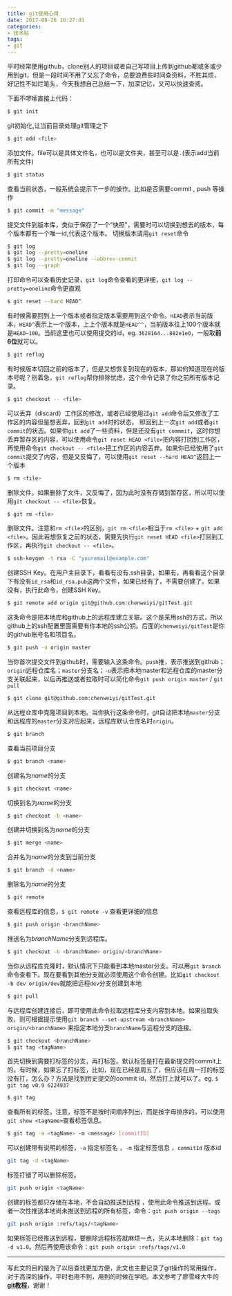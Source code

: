 ```yaml
---
title: git使用心得
date: 2017-08-26 10:27:01
categories:
- 技术贴
tags:
- git
---
```

平时经常使用github，clone别人的项目或者自己写项目上传到github都或多或少用到git，但是一段时间不用了又忘了命令，总要浪费些时间查资料，不胜其烦，好记性不如烂笔头，今天我想自己总结一下，加深记忆，又可以快速查阅。

下面不啰嗦直接上代码：
```bash
$ git init
```
git初始化,让当前目录处理git管理之下

```bash
$ git add <file>
```
添加文件。file可以是具体文件名，也可以是文件夹，甚至可以是`.`(表示add当前所有文件)

```bash
$ git status
```
查看当前状态，一般系统会提示下一步的操作。比如是否需要commit , push 等操作

```bash
$ git commit -m "message"
```
提交文件到版本库，类似于保存了一个“快照”，需要时可以切换到想去的版本，每个版本都有一个唯一id,代表这个版本。
切换版本请用`git reset`命令

```bash
$ git log
$ git log --pretty=oneline
$ git log --pretty=oneline --abbrev-commit
$ git log --graph
```
打印命令可以查看历史记录，`git log`命令查看的更详细，`git log --pretty=oneline`命令更直观

```bash
$ git reset --hard HEAD^
```
有时候需要回到上一个版本或者指定版本需要用到这个命令。`HEAD`表示当前版本，`HEAD^`表示上一个版本，上上个版本就是`HEAD^^`，当前版本往上100个版本就是`HEAD~100`。当前这里也可以使用提交的id，eg. `3628164...882e1e0`，一般取**前6位**就可以。

```bash
$ git reflog
```
有时候版本切回之前的版本了，但是又想恢复到现在的版本，那如何知道现在的版本号呢？别着急，`git reflog`帮你排除忧虑，这个命令记录了你之前所有版本记录。

```bash
$ git checkout -- <file>
```
可以丢弃（discard）工作区的修改，或者已经使用过`git add`命令后又修改了工作区的内容但是想丢弃，回到`git add`时的状态。
即回到上一次`git add`或者`git commit`的状态。如果你`git add`了一些资料，但是还没有`git commmit`，这时你想丢弃暂存区的内容，可以使用命令`git reset HEAD <file>`把内容打回到工作区，再使用命令`git checkout -- <file>`把工作区的内容丢弃。如果你已经使用了`git commit`提交了内容，但是又反悔了，可以使用`git reset --hard HEAD^`返回上一个版本

```bash
$ rm <file>
```
删除文件。如果删除了文件，又反悔了，因为此时没有存储到暂存区，所以可以使用`git checkout -- <file>`恢复。

```bash
$ git rm <file>
```
删除文件。注意和`rm <file>`的区别，`git rm <file>`相当于`rm <file>` + `git add <file>`。因此若想恢复之前的状态，需要先执行`git reset HEAD <file>`打回到工作区，再执行`git checkout -- <file>`。

```bash
$ ssh-keygen -t rsa -C "youremail@example.com"
```
创建SSH Key。在用户主目录下，看看有没有.ssh目录，如果有，再看看这个目录下有没有`id_rsa`和`id_rsa.pub`这两个文件，如果已经有了，不需要创建了。如果没有，执行此命令，创建SSH Key。

```bash
$ git remote add origin git@github.com:chenweiyi/gitTest.git
```
这条命令是把本地库和github上的远程库建立关联。这个是采用ssh的方式，所以github上的ssh配置里面需要有你本地的ssh公钥。后面的`chenweiyi/gitTest`是你的github账号名和项目名。

```bash
$ git push -u origin master
```
当你首次提交文件到github时，需要输入这条命令。`push`推，表示推送到github；`origin`远程仓库名；`master`分支名；`-u`表示把本地master和远程仓库的master分支关联起来，以后再推送或者拉取时可以简化命令`git push origin master` / `git pull`

```bash
$ git clone git@github.com:chenweiyi/gitTest.git
```
从远程仓库中克隆项目到本地。当你执行这条命令时，git自动把本地`master`分支和远程库的`master`分支对应起来，远程库默认仓库名时`origin`。

```bash
$ git branch
```
查看当前项目分支

```bash
$ git branch <name>
```
创建名为*name*的分支

```bash
$ git checkout <name>
```
切换到名为*name*的分支

```bash
$ git checkout -b <name>
```
创建并切换到名为*name*的分支

```bash
$ git merge <name>
```
合并名为*name*的分支到当前分支

```bash
$ git branch -d <name>
```
删除名为*name*的分支

```bash
$ git remote
```
查看远程库的信息，`$ git remote -v` 查看更详细的信息

```bash
$ git push origin <branchName>
```
推送名为*branchName*分支到远程库。

```bash
$ git checkout -b <branchName> origin/<branchName>
```
当你从远程库克隆时，默认情况下只能看到本地master分支。可以用`git branch`命令查看下。现在要看到其他分支就必须使用这个命令创建。比如`git checkout -b dev origin/dev`就能把远程`dev`分支创建到本地

```bash
$ git pull
```
与远程库创建连接后，即可使用此命令拉取远程库分支内容到本地。如果拉取失败，则可根据提示使用`git branch --set-upstream <branchName> origin/<branchName>` 来指定本地分支`branchName`与远程分支的连接。

```bash
$ git checkout <branchName>
$ git tag <tagName>
```
首先切换到需要打标签的分支，再打标签。默认标签是打在最新提交的commit上的。有时候，如果忘了打标签，比如，现在已经是周五了，但应该在周一打的标签没有打，怎么办？方法是找到历史提交的commit id，然后打上就可以了。eg. `$ git tag v0.9 6224937`

```bash
$ git tag
```
查看所有的标签。注意，标签不是按时间顺序列出，而是按字母排序的。可以使用`git show <tagName>`查看标签信息。

```bash
$ git tag -a <tagName> -m <message> [commitID]
```
可以创建带有说明的标签，`-a` 指定标签名 ，`-m` 指定标签信息 ，`commitId` 版本id

```bash
git tag -d <tagName>
```
标签打错了可以删除标签。

```bash
git push origin <tagName>
```
创建的标签都只存储在本地，不会自动推送到远程 ，使用此命令推送到远程。或者一次性推送本地尚未推送到远程的所有标签，命令：`git push origin --tags
`

```bash
git push origin :refs/tags/<tagName>
```
如果标签已经推送到远程，要删除远程标签就麻烦一点，先从本地删除：`git tag -d v1.0`。然后再使用该命令：`git push origin :refs/tags/v1.0`

- - -

写此文的目的是为了以后查找更加方便，此文也主要记录了git操作的常用操作，对于高深的操作，平时也用不到，用到的时候在学吧。本文参考了廖雪峰大牛的[**git教程**](https://www.liaoxuefeng.com/wiki/0013739516305929606dd18361248578c67b8067c8c017b000)，谢谢！







